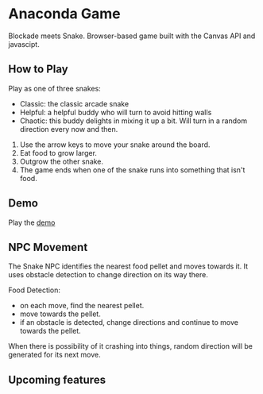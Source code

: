 # Anaconda Game

Blockade meets Snake.
Browser-based game built with the Canvas API and javascipt.

## How to Play

Play as one of three snakes: 
- Classic: the classic arcade snake
- Helpful: a helpful buddy who will turn to avoid hitting walls
- Chaotic: this buddy delights in mixing it up a bit. Will turn in a random direction every now and then.

1. Use the arrow keys to move your snake around the board.
2. Eat food to grow larger.
3. Outgrow the other snake.
4. The game ends when one of the snake runs into something that isn't food.


## Demo

Play the [demo](https://ncbui.github.io/anaconda-game/)

## NPC Movement

The Snake NPC identifies the nearest food pellet and moves towards it. It uses obstacle detection to change direction on its way there.

Food Detection:
- on each move, find the nearest pellet.
- move towards the pellet.
- if an obstacle is detected, change directions and continue to move towards the pellet.

When there is possibility of it crashing into things, random direction will be generated for its next move.

## Upcoming features


